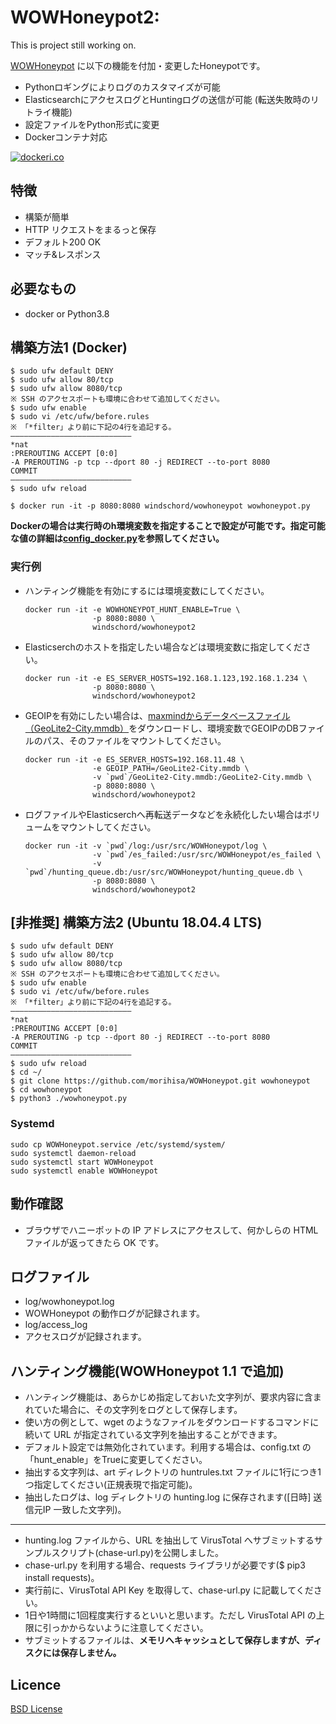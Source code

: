 # WOWHoneypot2:

This is project still working on.

[WOWHoneypot](https://github.com/morihisa/WOWHoneypot) に以下の機能を付加・変更したHoneypotです。

- Pythonロギングによりログのカスタマイズが可能
- ElasticsearchにアクセスログとHuntingログの送信が可能 (転送失敗時のリトライ機能)
- 設定ファイルをPython形式に変更
- Dockerコンテナ対応

[![dockeri.co](https://dockeri.co/image/windschord/wowhoneypot2)](https://hub.docker.com/r/windschord/wowhoneypot2)

## 特徴
- 構築が簡単
- HTTP リクエストをまるっと保存
- デフォルト200 OK
- マッチ&レスポンス

## 必要なもの
- docker or Python3.8

## 構築方法1 (Docker)
``` shell script
$ sudo ufw default DENY
$ sudo ufw allow 80/tcp
$ sudo ufw allow 8080/tcp
※ SSH のアクセスポートも環境に合わせて追加してください。
$ sudo ufw enable
$ sudo vi /etc/ufw/before.rules
※ 「*filter」より前に下記の4行を追記する。
———————————————————————————
*nat
:PREROUTING ACCEPT [0:0]
-A PREROUTING -p tcp --dport 80 -j REDIRECT --to-port 8080
COMMIT
———————————————————————————
$ sudo ufw reload

$ docker run -it -p 8080:8080 windschord/wowhoneypot wowhoneypot.py
```

**Dockerの場合は実行時のh環境変数を指定することで設定が可能です。指定可能な値の詳細は[config_docker.py](https://github.com/windschord/WOWHoneypot2/blob/master/config_docker.py)を参照してください。**

### 実行例
* ハンティング機能を有効にするには環境変数にしてください。

    ```shell script
    docker run -it -e WOWHONEYPOT_HUNT_ENABLE=True \
                   -p 8080:8080 \
                   windschord/wowhoneypot2
    ```

* Elasticserchのホストを指定したい場合などは環境変数に指定してください。
    
    ```shell script
    docker run -it -e ES_SERVER_HOSTS=192.168.1.123,192.168.1.234 \
                   -p 8080:8080 \
                   windschord/wowhoneypot2
    ```

* GEOIPを有効にしたい場合は、[maxmindからデータベースファイル（GeoLite2-City.mmdb）](https://dev.maxmind.com/geoip/geoip2/geolite2/)をダウンロードし、環境変数でGEOIPのDBファイルのパス、そのファイルをマウントしてください。
    
    ```shell script
    docker run -it -e ES_SERVER_HOSTS=192.168.11.48 \
                   -e GEOIP_PATH=/GeoLite2-City.mmdb \
                   -v `pwd`/GeoLite2-City.mmdb:/GeoLite2-City.mmdb \
                   -p 8080:8080 \
                   windschord/wowhoneypot2
    ```

* ログファイルやElasticserchへ再転送データなどを永続化したい場合はボリュームをマウントしてください。

    ```shell script
    docker run -it -v `pwd`/log:/usr/src/WOWHoneypot/log \
                   -v `pwd`/es_failed:/usr/src/WOWHoneypot/es_failed \
                   -v `pwd`/hunting_queue.db:/usr/src/WOWHoneypot/hunting_queue.db \
                   -p 8080:8080 \
                   windschord/wowhoneypot2
    ```


## [非推奨] 構築方法2 (Ubuntu 18.04.4 LTS)
``` shell script
$ sudo ufw default DENY
$ sudo ufw allow 80/tcp
$ sudo ufw allow 8080/tcp
※ SSH のアクセスポートも環境に合わせて追加してください。
$ sudo ufw enable
$ sudo vi /etc/ufw/before.rules
※ 「*filter」より前に下記の4行を追記する。
———————————————————————————
*nat
:PREROUTING ACCEPT [0:0]
-A PREROUTING -p tcp --dport 80 -j REDIRECT --to-port 8080
COMMIT
———————————————————————————
$ sudo ufw reload
$ cd ~/
$ git clone https://github.com/morihisa/WOWHoneypot.git wowhoneypot
$ cd wowhoneypot
$ python3 ./wowhoneypot.py
```
### Systemd
```
sudo cp WOWHoneypot.service /etc/systemd/system/
sudo systemctl daemon-reload
sudo systemctl start WOWHoneypot
sudo systemctl enable WOWHoneypot
```

## 動作確認
- ブラウザでハニーポットの IP アドレスにアクセスして、何かしらの HTML ファイルが返ってきたら OK です。

## ログファイル
- log/wowhoneypot.log
- WOWHoneypot の動作ログが記録されます。
- log/access_log
- アクセスログが記録されます。

## ハンティング機能(WOWHoneypot 1.1 で追加)
- ハンティング機能は、あらかじめ指定しておいた文字列が、要求内容に含まれていた場合に、その文字列をログとして保存します。
- 使い方の例として、wget のようなファイルをダウンロードするコマンドに続いて URL が指定されている文字列を抽出することができます。
- デフォルト設定では無効化されています。利用する場合は、config.txt の「hunt_enable」をTrueに変更してください。
- 抽出する文字列は、art ディレクトリの huntrules.txt ファイルに1行につき1つ指定してください(正規表現で指定可能)。
- 抽出したログは、log ディレクトリの hunting.log に保存されます(\[日時\] 送信元IP 一致した文字列)。
---
- hunting.log ファイルから、URL を抽出して VirusTotal へサブミットするサンプルスクリプト(chase-url.py)を公開しました。
- chase-url.py を利用する場合、requests ライブラリが必要です($ pip3 install requests)。
- 実行前に、VirusTotal API Key を取得して、chase-url.py に記載してください。
- 1日や1時間に1回程度実行するといいと思います。ただし VirusTotal API の上限に引っかからないように注意してください。
- サブミットするファイルは、**メモリへキャッシュとして保存しますが、ディスクには保存しません。**

## Licence

[BSD License](https://github.com/morihisa/WOWHoneypot/blob/master/LICENSE)
